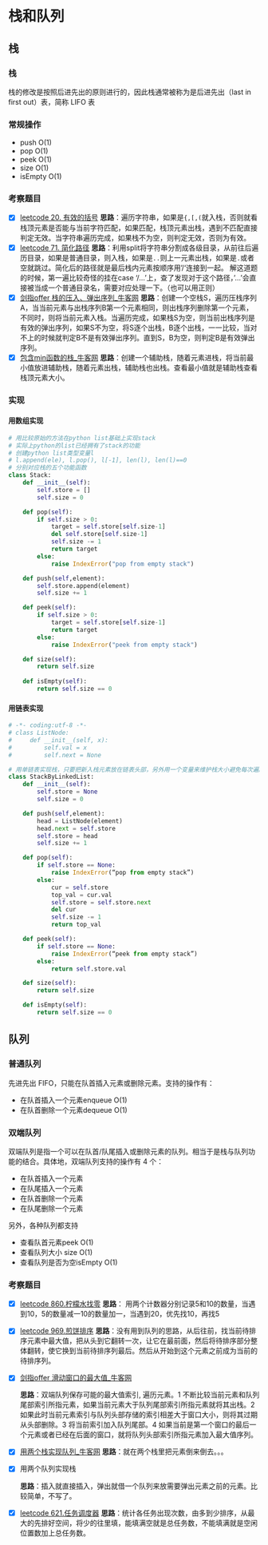 # 栈和队列
## 栈
### 栈
栈的修改是按照后进先出的原则进行的，因此栈通常被称为是后进先出（last in first out）表，简称 LIFO 表

### 常规操作
* push           O(1)
* pop             O(1)
* peek           O(1) 
* size             O(1)
* isEmpty     O(1)

### 考察题目
- [x]  [leetcode 20. 有效的括号](https://blog.csdn.net/qqxx6661/article/details/77502993)
**思路**：遍历字符串，如果是`{,[,(`就入栈，否则就看栈顶元素是否能与当前字符匹配，如果匹配，栈顶元素出栈，遇到不匹配直接判定无效。当字符串遍历完成，如果栈不为空，则判定无效，否则为有效。
- [x]  [leetcode 71. 简化路径](https://leetcode-cn.com/problems/simplify-path/)
**思路**：利用split将字符串分割成各级目录，从前往后遍历目录，如果是普通目录，则入栈，如果是`..`则上一元素出栈，如果是`.`或者空就跳过。简化后的路径就是最后栈内元素按顺序用’/‘连接到一起。
解这道题的时候，第一遍比较奇怪的挂在case  ‘/…’上，查了发现对于这个路径，’…’会直接被当成一个普通目录名，需要对应处理一下。（也可以用正则）
- [x] [剑指offer 栈的压入、弹出序列_牛客网](https://www.nowcoder.com/practice/d77d11405cc7470d82554cb392585106?tpId=13&tqId=11174&tPage=2&rp=2&ru=/ta/coding-interviews&qru=/ta/coding-interviews/question-ranking)
**思路**：创建一个空栈S，遍历压栈序列A，当当前元素与出栈序列B第一个元素相同，则出栈序列删除第一个元素，不同时，则将当前元素入栈。当遍历完成，如果栈S为空，则当前出栈序列是有效的弹出序列，如果S不为空，将S逐个出栈，B逐个出栈，一一比较，当对不上的时候就判定B不是有效弹出序列。直到S，B为空，则判定B是有效弹出序列。
- [x] [包含min函数的栈_牛客网](https://www.nowcoder.com/practice/4c776177d2c04c2494f2555c9fcc1e49?tpId=13&tqId=11173&tPage=1&rp=1&ru=/ta/coding-interviews&qru=/ta/coding-interviews/question-ranking)
**思路**：创建一个辅助栈，随着元素进栈，将当前最小值放进辅助栈，随着元素出栈，辅助栈也出栈。查看最小值就是辅助栈查看栈顶元素大小。

### 实现 
#### 用数组实现

```python
# 用比较原始的方法在python list基础上实现stack
# 实际上python的list已经拥有了stack的功能
# 创建python list类型变量l
# l.append(ele), l.pop(), l[-1], len(l), len(l)==0 
# 分别对应栈的五个功能函数
class Stack:
    def __init__(self):
        self.store = []
        self.size = 0

    def pop(self):
        if self.size > 0:
            target = self.store[self.size-1]
            del self.store[self.size-1]
            self.size -= 1
            return target
        else:
            raise IndexError("pop from empty stack")

    def push(self,element):
        self.store.append(element)
        self.size += 1

    def peek(self):
        if self.size > 0:
            target = self.store[self.size-1]
            return target
        else:
            raise IndexError("peek from empty stack")

    def size(self):
        return self.size
        
    def isEmpty(self):
        return self.size == 0
```

#### 用链表实现

```python
# -*- coding:utf-8 -*-
# class ListNode:
#     def __init__(self, x):
#         self.val = x
#         self.next = None

# 用单链表实现栈，只要把新入栈元素放在链表头部，另外用一个变量来维护栈大小避免每次遍历链表来查找大小就可以了
class StackByLinkedList:
    def __init__(self):
        self.store = None
        self.size = 0

    def push(self,element):
        head = ListNode(element)
        head.next = self.store
        self.store = head
        self.size += 1

    def pop(self):
        if self.store == None:
            raise IndexError(“pop from empty stack”)
        else:
            cur = self.store
            top_val = cur.val
            self.store = self.store.next
            del cur
            self.size -= 1
            return top_val

    def peek(self):
        if self.store == None:
            raise IndexError(“peek from empty stack”)
        else:
            return self.store.val

    def size(self):
        return self.size

    def isEmpty(self):
        return self.size == 0

```


## 队列
### 普通队列
先进先出 FIFO，只能在队首插入元素或删除元素。支持的操作有：
* 在队首插入一个元素enqueue             O(1)
* 在队首删除一个元素dequeue             O(1)

### 双端队列
双端队列是指一个可以在队首/队尾插入或删除元素的队列。相当于是栈与队列功能的结合。具体地，双端队列支持的操作有 4 个：
* 在队首插入一个元素
* 在队尾插入一个元素
* 在队首删除一个元素
* 在队尾删除一个元素

另外，各种队列都支持
* 查看队首元素peek                    O(1) 
* 查看队列大小 size                       O(1)
* 查看队列是否为空isEmpty               O(1)


### 考察题目
- [x] [leetcode 860.柠檬水找零](https://leetcode-cn.com/submissions/detail/38081045/)
  **思路**： 用两个计数器分别记录5和10的数量，当遇到10，5的数量减一10的数量加一，当遇到20，优先找10，再找5

- [x] [leetcode 969.煎饼排序](https://leetcode-cn.com/problems/pancake-sorting/description/) 
  **思路**：没有用到队列的思路，从后往前，找当前待排序元素中最大值，把从头到它翻转一次，让它在最前面，然后将待排序部分整体翻转，使它换到当前待排序列最后。然后从开始到这个元素之前成为当前的待排序列。

- [x] [剑指offer 滑动窗口的最大值_牛客网](https://www.nowcoder.com/practice/1624bc35a45c42c0bc17d17fa0cba788?tpId=13&tqId=11217&tPage=1&rp=1&ru=/ta/coding-interviews&qru=/ta/coding-interviews/question-ranking)    

  **思路**：双端队列保存可能的最大值索引, 遍历元素。1 不断比较当前元素和队列尾部索引所指元素，如果当前元素大于队列尾部索引所指元素就将其出栈。2 如果此时当前元素索引与队列头部存储的索引相差大于窗口大小，则将其过期从头部删除。3 将当前索引加入队列尾部。4 如果当前是第一个窗口的最后一个元素或者已经在后面的窗口，就将队列头部索引所指元素加入最大值序列。

- [x] [用两个栈实现队列_牛客网](https://www.nowcoder.com/practice/54275ddae22f475981afa2244dd448c6?tpId=13&tqId=11158&tPage=1&rp=1&ru=/ta/coding-interviews&qru=/ta/coding-interviews/question-ranking)
  **思路**：就在两个栈里把元素倒来倒去。。。

- [x] 用两个队列实现栈   

  **思路**：插入就直接插入，弹出就借一个队列来放需要弹出元素之前的元素。比较简单，不写了。

- [x] [leetcode 621.任务调度器](https://leetcode-cn.com/problems/task-scheduler/solution/)
**思路**：统计各任务出现次数，由多到少排序，从最大的先排好空间，将少的往里填，能填满空就是总任务数，不能填满就是空闲位置数加上总任务数。


